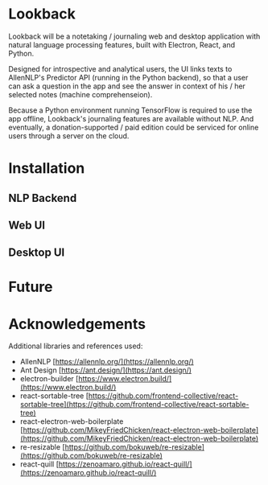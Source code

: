 # Lookback

Lookback will be a notetaking / journaling web and desktop application with natural language processing features, built with Electron, React, and Python.

Designed for introspective and analytical users, the UI links texts to AllenNLP's Predictor API (running in the Python backend), so that a user can ask a question in the app and see the answer in context of his / her selected notes (machine comprehenseion). 

Because a Python environment running TensorFlow is required to use the app offline, Lookback's journaling features are available without NLP. And eventually, a donation-supported / paid edition could be serviced for online users through a server on the cloud.

# Installation

## NLP Backend

## Web UI

## Desktop UI

# Future

# Acknowledgements

Additional libraries and references used:

- AllenNLP [https://allennlp.org/](https://allennlp.org/)
- Ant Design [https://ant.design/](https://ant.design/)
- electron-builder [https://www.electron.build/](https://www.electron.build/)
- react-sortable-tree [https://github.com/frontend-collective/react-sortable-tree](https://github.com/frontend-collective/react-sortable-tree)
- react-electron-web-boilerplate [https://github.com/MikeyFriedChicken/react-electron-web-boilerplate](https://github.com/MikeyFriedChicken/react-electron-web-boilerplate)
- re-resizable [https://github.com/bokuweb/re-resizable](https://github.com/bokuweb/re-resizable)
- react-quill [https://zenoamaro.github.io/react-quill/](https://zenoamaro.github.io/react-quill/)